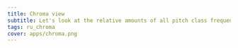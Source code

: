 ```yaml
---
title: Chroma view
subtitle: Let's look at the relative amounts of all pitch class frequencies in any audio signal in real time.
tags: ru_chroma
cover: apps/chroma.png
---
```


<client-only>
  <chroma-view />
</client-only>